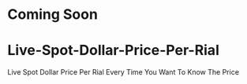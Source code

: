 # Coming Soon


# Live-Spot-Dollar-Price-Per-Rial
Live Spot  Dollar Price Per Rial Every Time You Want To Know The Price
